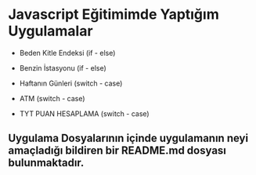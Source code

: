 # Javascript Eğitimimde Yaptığım Uygulamalar

- Beden Kitle Endeksi (if - else)

- Benzin İstasyonu (if - else)

- Haftanın Günleri (switch - case)

- ATM (switch - case)
- TYT PUAN HESAPLAMA (switch - case)

## Uygulama Dosyalarının içinde uygulamanın neyi amaçladığı bildiren bir README.md dosyası bulunmaktadır.
